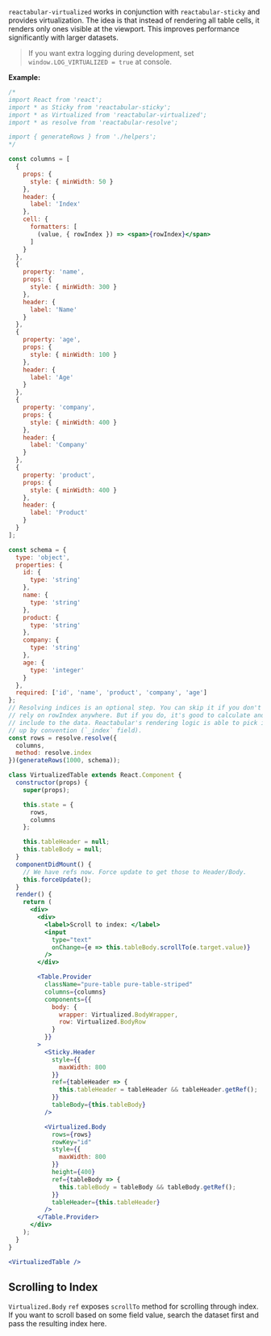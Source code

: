 `reactabular-virtualized` works in conjunction with `reactabular-sticky` and provides virtualization. The idea is that instead of rendering all table cells, it renders only ones visible at the viewport. This improves performance significantly with larger datasets.

> If you want extra logging during development, set `window.LOG_VIRTUALIZED = true` at console.

**Example:**

```jsx
/*
import React from 'react';
import * as Sticky from 'reactabular-sticky';
import * as Virtualized from 'reactabular-virtualized';
import * as resolve from 'reactabular-resolve';

import { generateRows } from './helpers';
*/

const columns = [
  {
    props: {
      style: { minWidth: 50 }
    },
    header: {
      label: 'Index'
    },
    cell: {
      formatters: [
        (value, { rowIndex }) => <span>{rowIndex}</span>
      ]
    }
  },
  {
    property: 'name',
    props: {
      style: { minWidth: 300 }
    },
    header: {
      label: 'Name'
    }
  },
  {
    property: 'age',
    props: {
      style: { minWidth: 100 }
    },
    header: {
      label: 'Age'
    }
  },
  {
    property: 'company',
    props: {
      style: { minWidth: 400 }
    },
    header: {
      label: 'Company'
    }
  },
  {
    property: 'product',
    props: {
      style: { minWidth: 400 }
    },
    header: {
      label: 'Product'
    }
  }
];

const schema = {
  type: 'object',
  properties: {
    id: {
      type: 'string'
    },
    name: {
      type: 'string'
    },
    product: {
      type: 'string'
    },
    company: {
      type: 'string'
    },
    age: {
      type: 'integer'
    }
  },
  required: ['id', 'name', 'product', 'company', 'age']
};
// Resolving indices is an optional step. You can skip it if you don't
// rely on rowIndex anywhere. But if you do, it's good to calculate and
// include to the data. Reactabular's rendering logic is able to pick it
// up by convention (`_index` field).
const rows = resolve.resolve({
  columns,
  method: resolve.index
})(generateRows(1000, schema));

class VirtualizedTable extends React.Component {
  constructor(props) {
    super(props);

    this.state = {
      rows,
      columns
    };

    this.tableHeader = null;
    this.tableBody = null;
  }
  componentDidMount() {
    // We have refs now. Force update to get those to Header/Body.
    this.forceUpdate();
  }
  render() {
    return (
      <div>
        <div>
          <label>Scroll to index: </label>
          <input
            type="text"
            onChange={e => this.tableBody.scrollTo(e.target.value)}
          />
        </div>

        <Table.Provider
          className="pure-table pure-table-striped"
          columns={columns}
          components={{
            body: {
              wrapper: Virtualized.BodyWrapper,
              row: Virtualized.BodyRow
            }
          }}
        >
          <Sticky.Header
            style={{
              maxWidth: 800
            }}
            ref={tableHeader => {
              this.tableHeader = tableHeader && tableHeader.getRef();
            }}
            tableBody={this.tableBody}
          />

          <Virtualized.Body
            rows={rows}
            rowKey="id"
            style={{
              maxWidth: 800
            }}
            height={400}
            ref={tableBody => {
              this.tableBody = tableBody && tableBody.getRef();
            }}
            tableHeader={this.tableHeader}
          />
        </Table.Provider>
      </div>
    );
  }
}

<VirtualizedTable />
```

## Scrolling to Index

`Virtualized.Body` `ref` exposes `scrollTo` method for scrolling through index. If you want to scroll based on some field value, search the dataset first and pass the resulting index here.
